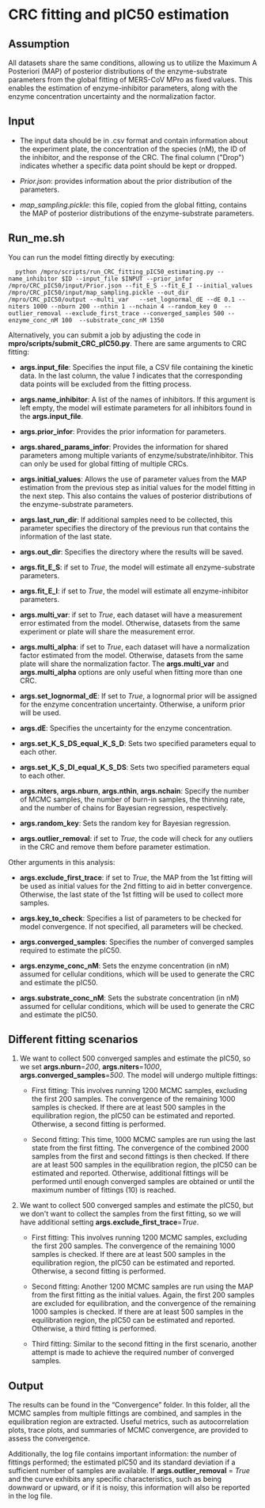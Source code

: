 # CRC fitting and pIC50 estimation

## Assumption

All datasets share the same conditions, allowing us to utilize the Maximum A Posteriori (MAP) of posterior distributions of the enzyme-substrate parameters from the global fitting of MERS-CoV MPro as fixed values. This enables the estimation of enzyme-inhibitor parameters, along with the enzyme concentration uncertainty and the normalization factor.

## Input

- The input data should be in .csv format and contain information about the experiment plate, the concentration of the species (nM), the ID of the inhibitor, and the response of the CRC. The final column ("Drop") indicates whether a specific data point should be kept or dropped.

- *Prior.json*: provides information about the prior distribution of the parameters.

- *map_sampling.pickle*: this file, copied from the global fitting, contains the MAP of posterior distributions of the enzyme-substrate parameters.

## Run_me.sh

You can run the model fitting directly by executing:

      python /mpro/scripts/run_CRC_fitting_pIC50_estimating.py --name_inhibitor $ID --input_file $INPUT --prior_infor /mpro/CRC_pIC50/input/Prior.json --fit_E_S --fit_E_I --initial_values /mpro/CRC_pIC50/input/map_sampling.pickle --out_dir /mpro/CRC_pIC50/output --multi_var   --set_lognormal_dE --dE 0.1 --niters 1000 --nburn 200 --nthin 1 --nchain 4 --random_key 0  --outlier_removal --exclude_first_trace --converged_samples 500 --enzyme_conc_nM 100  --substrate_conc_nM 1350

Alternatively, you can submit a job by adjusting the code in **mpro/scripts/submit_CRC_pIC50.py**. There are same arguments to CRC fitting:

- **args.input_file**: Specifies the input file, a CSV file containing the kinetic data. In the last column, the value *1* indicates that the corresponding data points will be excluded from the fitting process.

- **args.name_inhibitor**: A list of the names of inhibitors. If this argument is left empty, the model will estimate parameters for all inhibitors found in the **args.input_file**.

- **args.prior_infor**: Provides the prior information for parameters.

- **args.shared_params_infor**: Provides the information for shared parameters among multiple variants of enzyme/substrate/inhibitor. This can only be used for global fitting of multiple CRCs. 

- **args.initial_values**: Allows the use of parameter values from the MAP estimation from the previous step as initial values for the model fitting in the next step. This also contains the values of posterior distributions of the enzyme-substrate parameters.

- **args.last_run_dir**: If additional samples need to be collected, this parameter specifies the directory of the previous run that contains the information of the last state.

- **args.out_dir**: Specifies the directory where the results will be saved.

- **args.fit_E_S**: if set to *True*, the model will estimate all enzyme-substrate parameters.

- **args.fit_E_I**: if set to *True*, the model will estimate all enzyme-inhibitor parameters.

- **args.multi_var**: if set to *True*, each dataset will have a measurement error estimated from the model. Otherwise, datasets from the same experiment or plate will share the measurement error.

- **args.multi_alpha**: if set to *True*, each dataset will have a normalization factor estimated from the model. Otherwise, datasets from the same plate will share the normalization factor. The **args.multi_var** and **args.multi_alpha** options are only useful when fitting more than one CRC. 

- **args.set_lognormal_dE**: If set to *True*, a lognormal prior will be assigned for the enzyme concentration uncertainty. Otherwise, a uniform prior will be used.

- **args.dE**: Specifies the uncertainty for the enzyme concentration.

- **args.set_K_S_DS_equal_K_S_D**: Sets two specified parameters equal to each other.

- **args.set_K_S_DI_equal_K_S_DS**: Sets two specified parameters equal to each other.

- **args.niters**, **args.nburn**, **args.nthin**, **args.nchain**: Specify the number of MCMC samples, the number of burn-in samples, the thinning rate, and the number of chains for Bayesian regression, respectively.

- **args.random_key**: Sets the random key for Bayesian regression.

- **args.outlier_removal**: if set to *True*, the code will check for any outliers in the CRC and remove them before parameter estimation.

Other arguments in this analysis:

- **args.exclude_first_trace**: if set to *True*, the MAP from the 1st fitting will be used as initial values for the 2nd fitting to aid in better convergence. Otherwise, the last state of the 1st fitting will be used to collect more samples.

- **args.key_to_check**: Specifies a list of parameters to be checked for model convergence. If not specified, all parameters will be checked.

-	**args.converged_samples**: Specifies the number of converged samples required to estimate the pIC50.

-	**args.enzyme_conc_nM**: Sets the enzyme concentration (in nM) assumed for cellular conditions, which will be used to generate the CRC and estimate the pIC50.

-	**args.substrate_conc_nM**: Sets the substrate concentration (in nM) assumed for cellular conditions, which will be used to generate the CRC and estimate the pIC50.

## Different fitting scenarios

1) We want to collect 500 converged samples and estimate the pIC50, so we set **args.nburn**=*200*, **args.niters**=*1000*, **args.converged_samples**=*500*. The model will undergo multiple fittings:

    * First fitting: This involves running 1200 MCMC samples, excluding the first 200 samples. The convergence of the remaining 1000 samples is checked. If there are at least 500 samples in the equilibration region, the pIC50 can be estimated and reported. Otherwise, a second fitting is performed.

    * Second fitting: This time, 1000 MCMC samples are run using the last state from the first fitting. The convergence of the combined 2000 samples from the first and second fittings is then checked. If there are at least 500 samples in the equilibration region, the pIC50 can be estimated and reported. Otherwise, additional fittings will be performed until enough converged samples are obtained or until the maximum number of fittings (10) is reached.

2) We want to collect 500 converged samples and estimate the pIC50, but we don't want to collect the samples from the first fitting, so we will have additional setting **args.exclude_first_trace**=*True*. 

    * First fitting: This involves running 1200 MCMC samples, excluding the first 200 samples. The convergence of the remaining 1000 samples is checked. If there are at least 500 samples in the equilibration region, the pIC50 can be estimated and reported. Otherwise, a second fitting is performed.
    
    * Second fitting: Another 1200 MCMC samples are run using the MAP from the first fitting as the initial values. Again, the first 200 samples are excluded for equilibration, and the convergence of the remaining 1000 samples is checked. If there are at least 500 samples in the equilibration region, the pIC50 can be estimated and reported. Otherwise, a third fitting is performed.
    
    * Third fitting: Similar to the second fitting in the first scenario, another attempt is made to achieve the required number of converged samples.

## Output

The results can be found in the “Convergence” folder. In this folder, all the MCMC samples from multiple fittings are combined, and samples in the equilibration region are extracted. Useful metrics, such as autocorrelation plots, trace plots, and summaries of MCMC convergence, are provided to assess the convergence.

Additionally, the log file contains important information: the number of fittings performed; the estimated pIC50 and its standard deviation if a sufficient number of samples are available. If **args.outlier_removal** = *True* and the curve exhibits any specific characteristics, such as being downward or upward, or if it is noisy, this information will also be reported in the log file.
